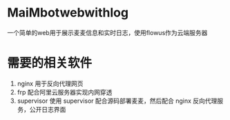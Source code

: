 # MaiMbotwebwithlog
一个简单的web用于展示麦麦信息和实时日志，使用flowus作为云端服务器

# 需要的相关软件

1. nginx 用于反向代理网页
2. frp 配合阿里云服务器实现内网穿透
3. supervisor 使用 supervisor 配合源码部署麦麦，然后配合 nginx 反向代理服务，公开日志界面
